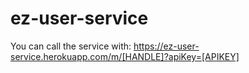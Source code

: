 # ez-user-service

You can call the service with: https://ez-user-service.herokuapp.com/m/[HANDLE]?apiKey=[APIKEY]
